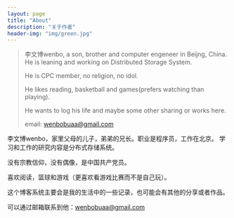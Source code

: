 ```yaml
---
layout: page
title: "About"
description: "关于作者"
header-img: "img/green.jpg"
---
```


> 李文博wenbo, a son, brother and computer engeneer in Beijng, China.
> He is leaning and working on Distributed Storage System.
>
> He is CPC member, no religion, no idol.
>
> He likes reading, basketball and games(prefers watching than playing).
>
> He wants to log his life and maybe some other sharing or works here.
>
> email: wenbobuaa@gmail.com

李文博wenbo，家里父母的儿子，弟弟的兄长。职业是程序员，工作在北京。
学习和工作的研究内容是分布式存储系统。

没有宗教信仰，没有偶像，是中国共产党员。

喜欢阅读，篮球和游戏（更喜欢看游戏比赛而不是自己玩）。

这个博客系统主要会是我的生活中的一些记录，也可能会有其他的分享或者作品。

可以通过邮箱联系到他：wenbobuaa@gmail.com

